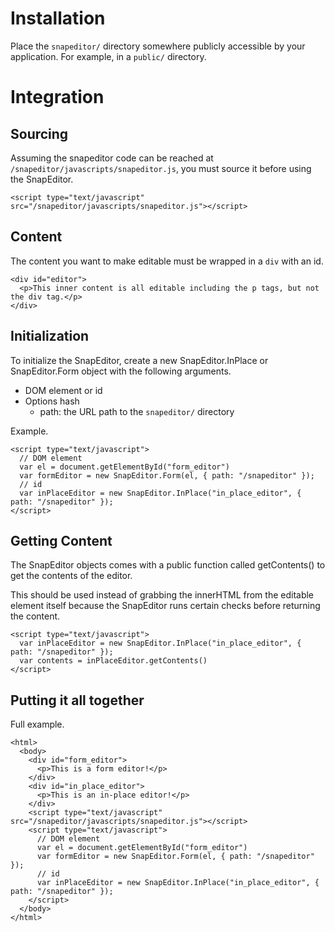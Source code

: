 # Installation

Place the `snapeditor/` directory somewhere publicly accessible by your application. For example, in a `public/` directory.

# Integration

## Sourcing

Assuming the snapeditor code can be reached at `/snapeditor/javascripts/snapeditor.js`, you must source it before using the SnapEditor.

    <script type="text/javascript" src="/snapeditor/javascripts/snapeditor.js"></script>

## Content

The content you want to make editable must be wrapped in a `div` with an id.

    <div id="editor">
      <p>This inner content is all editable including the p tags, but not the div tag.</p>
    </div>

## Initialization

To initialize the SnapEditor, create a new SnapEditor.InPlace or SnapEditor.Form object with the following arguments.

* DOM element or id
* Options hash
  * path: the URL path to the `snapeditor/` directory

Example.

    <script type="text/javascript">
      // DOM element
      var el = document.getElementById("form_editor")
      var formEditor = new SnapEditor.Form(el, { path: "/snapeditor" });
      // id
      var inPlaceEditor = new SnapEditor.InPlace("in_place_editor", { path: "/snapeditor" });
    </script>

## Getting Content

The SnapEditor objects comes with a public function called getContents() to get the contents of the editor.

This should be used instead of grabbing the innerHTML from the editable element itself because the SnapEditor runs certain checks before returning the content.

    <script type="text/javascript">
      var inPlaceEditor = new SnapEditor.InPlace("in_place_editor", { path: "/snapeditor" });
      var contents = inPlaceEditor.getContents()
    </script>

## Putting it all together

Full example.

    <html>
      <body>
        <div id="form_editor">
          <p>This is a form editor!</p>
        </div>
        <div id="in_place_editor">
          <p>This is an in-place editor!</p>
        </div>
        <script type="text/javascript" src="/snapeditor/javascripts/snapeditor.js"></script>
        <script type="text/javascript">
          // DOM element
          var el = document.getElementById("form_editor")
          var formEditor = new SnapEditor.Form(el, { path: "/snapeditor" });
          // id
          var inPlaceEditor = new SnapEditor.InPlace("in_place_editor", { path: "/snapeditor" });
        </script>
      </body>
    </html>
